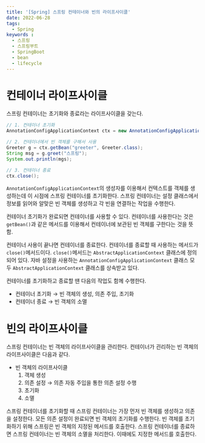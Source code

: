 ```yaml
---
title: '[Spring] 스프링 컨테이너와 빈의 라이프사이클'
date: 2022-06-28
tags:
  - Spring
keywords :
  - 스프링
  - 스프링부트
  - SpringBoot
  - bean
  - lifecycle
---
```

# 컨테이너 라이프사이클
스프링 컨테이너는 초기화와 종료라는 라이프사이클을 갖는다.

```java
// 1. 컨테이너 초기화
AnnotationConfigApplicationContext ctx = new AnnotationConfigApplicationConfigApplicationContext(AppContext.class)

// 2. 컨테이너에서 빈 객체를 구해서 사용
Greeter g = ctx.getBean("greeter", Greeter.class);
String msg = g.greet("스프링");
System.out.println(mgs);

// 3. 컨테이너 종료
ctx.close();
```

`AnnotationConfigApplicationContext`의 생성자를 이용해서 컨텍스트를 객체를 생성하는데 이 시점에 스프링 컨테이너를 초기화한다. 스프링 컨테이너는 설정 클래스에서 정보를 읽어와 알맞은 빈 객체를 생성하고 각 빈을 연결하는 작업을 수행한다.

컨테이너 초기화가 완료되면 컨테이너를 사용할 수 있다. 컨테이너를 사용한다는 것은 `getBean()`과 같은 메서드를 이용해서 컨테이너에 보관된 빈 객체를 구한다는 것을 뜻함.

컨테이너 사용이 끝나면 컨테이너를 종료한다. 컨테이너를 종료할 때 사용하는 메서드가 `close()`메서드이다. `close()`메서드는 `AbstractApplicationContext` 클래스에 정의되어 있다. 자바 설정을 사용하는 `AnnotationConfigApplicationContext` 클래스 모두 `AbstractApplicationContext` 클래스를 상속받고 있다.

컨테이너를 초기화하고 종료할 땐 다음의 작업도 함께 수행한다.

- 컨테이너 초기화 → 빈 객체의 생성, 의존 주입, 초기화
- 컨테이너 종료 → 빈 객체의 소멸

# 빈의 라이프사이클
스프링 컨테이너는 빈 객체의 라이프사이클을 관리한다. 컨테이너가 괸리하는 빈 객체의 라이프사이클은 다음과 같다.

- 빈 객체의 라이프사이클
    1. 객체 생성
    2. 의존 설정 → 의존 자동 주입을 통한 의존 설정 수행 
    3. 초기화
    4. 소멸

스프링 컨테이너를 초기화할 때 스프링 컨테이너는 가장 먼저 빈 객체를 생성하고 의존을 설정한다. 
모든 의존 설정이 완료되면 빈 객체의 초기화를 수행한다. 빈 객체를 초기화하기 위해 스프링은 빈 객체의 지정된 메서드를 호출한다. 스프링 컨테이너를 종료하면 스프링 컨테이너는 빈 객체의 소멸을 처리한다. 이때에도 지정한 메서드를 호출한다.